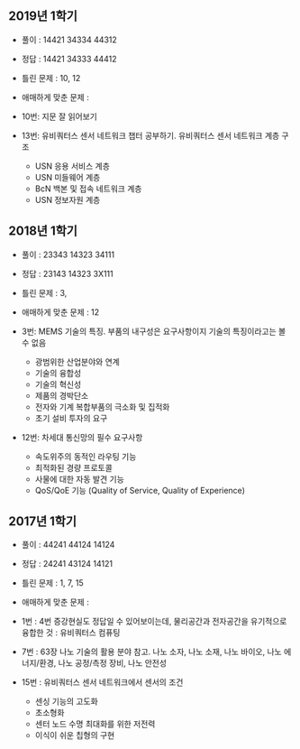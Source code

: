 ## 2019년 1학기

* 풀이 : 14421 34334 44312
* 정답 : 14421 34333 44412
* 틀린 문제 : 10, 12
* 애매하게 맞춘 문제 :

* 10번: 지문 잘 읽어보기
* 13번: 유비쿼터스 센서 네트워크 챕터 공부하기. 유비쿼터스 센서 네트워크 계층 구조
  * USN 응용 서비스 계층
  * USN 미들웨어 계층
  * BcN 백본 및 접속 네트워크 계층
  * USN 정보자원 계층

## 2018년 1학기

* 풀이 : 23343 14323 34111
* 정답 : 23143 14323 3X111
* 틀린 문제 : 3, 
* 애매하게 맞춘 문제 : 12

* 3번: MEMS 기술의 특징. 부품의 내구성은 요구사항이지 기술의 특징이라고는 볼 수 없음
  * 광범위한 산업분야와 연계
  * 기술의 융합성
  * 기술의 혁신성
  * 제품의 경박단소
  * 전자와 기계 복합부품의 극소화 및 집적화
  * 초기 설비 투자의 요구
* 12번: 차세대 통신망의 필수 요구사항
  * 속도위주의 동적인 라우팅 기능
  * 최적화된 경량 프로토콜
  * 사물에 대한 자동 발견 기능
  * QoS/QoE 기능 (Quality of Service, Quality of Experience)

## 2017년 1학기

* 풀이 : 44241 44124 14124
* 정답 : 24241 43124 14121
* 틀린 문제 : 1, 7, 15
* 애매하게 맞춘 문제 :


* 1번 : 4번 증강현실도 정답일 수 있어보이는데, 물리공간과 전자공간을 유기적으로 융합한 것 : 유비쿼터스 컴퓨팅
* 7번 : 63장 나노 기술의 활용 분야 참고. 나노 소자, 나노 소재, 나노 바이오, 나노 에너지/환경, 나노 공정/측정 장비, 나노 안전성
* 15번 : 유비쿼터스 센서 네트워크에서 센서의 조건 
  * 센싱 기능의 고도화
  * 초소형화
  * 센터 노드 수명 최대화를 위한 저전력
  * 이식이 쉬운 칩형의 구현
